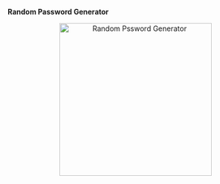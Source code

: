 **Random Password Generator**

<div align=center>
<img src="https://user-images.githubusercontent.com/94288727/210132039-b3248166-4a2d-4cc8-9cf8-8a708fef4d6c.png" alt="Random Pssword Generator" style="height:300px;">
</div>
